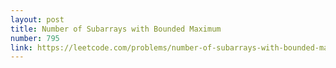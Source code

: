 ```yaml
---
layout: post
title: Number of Subarrays with Bounded Maximum
number: 795
link: https://leetcode.com/problems/number-of-subarrays-with-bounded-maximum
---
```

